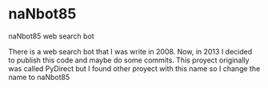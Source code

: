 naNbot85
========

naNbot85 web search bot

There is a web search bot that I was write in 2008. Now, in 2013 I decided to publish this code and maybe do some commits.
This proyect originally was called PyDirect but I found other proyect with this name so I change the name to naNbot85


